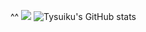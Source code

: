 ^^
[<img src="https://puu.sh/JtggS/a7c3e42aeb.gif">](https://www.youtube.com/@tysuiku)
![Tysuiku's GitHub stats](https://github-readme-stats.vercel.app/api?username=Tysuiku&show_icons=true&theme=radical)


